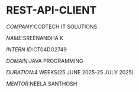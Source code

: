 # REST-API-CLIENT

*COMPANY*:CODTECH IT SOLUTIONS

*NAME*:SREENANDHA K

*INTERN ID*:CT04DG2749

*DOMAIN*:JAVA PROGRAMMING

*DURATION*:4 WEEKS(25 JUNE 2025-25 JULY 2025)

*MENTOR*:NEELA SANTHOSH


